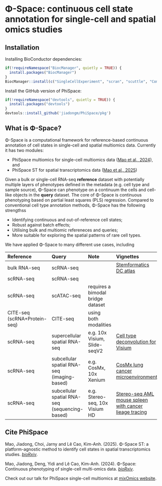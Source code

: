 # Φ-Space: continuous cell state annotation for single-cell and spatial omics studies


## Installation

Installing BioConductor dependencies:
``` r
if(!requireNamespace("BiocManager", quietly = TRUE)) {
  install.packages("BiocManager")
}
BiocManager::install(c("SingleCellExperiment", "scran", "scuttle", "ComplexHeatmap", "SpatialExperiment"))
```

Install the GitHub version of PhiSpace:
``` r
if(!requireNamespace("devtools", quietly = TRUE)) {
  install.packages("devtools")
}
devtools::install_github('jiadongm/PhiSpace/pkg')
```



## What is Φ-Space?

Φ-Space is a computational framework for reference-based continuous annotation 
of cell states in single-cell and spatial multiomics data. Currently it has two
modules:

- PhiSpace multiomics for single-cell multiomics data ([Mao et al., 2024](https://www.biorxiv.org/content/10.1101/2024.06.19.599787v1)), and
- PhiSpace ST for spatial transcriptomics data ([Mao et al., 2025](https://www.biorxiv.org/content/10.1101/2024.06.19.599787v1))

Given a bulk or single-cell RNA-seq **reference** dataset with potentially multiple 
layers of phenotypes defined in the metadata (e.g. cell type and sample source), 
Φ-Space can phenotype on a continuum the cells and cell-like objects in the **query** dataset. 
The core of Φ-Space is continuous phenotyping based on partial least squares (PLS) regression. 
Compared to conventional cell type annotation methods, Φ-Space has the following strengthss

- Identifying continuous and out-of-reference cell states;
- Robust against batch effects;
- Utilising bulk and multiomic refereneces and queries;
- More suitable for exploring the spatial patterns of rare cell types. 


We have applied Φ-Space to many different use cases, including

| Reference     |      Query    | Note   | Vignettes |
| :------ |    :------   | :------  | :------ |
| bulk RNA-seq  |   scRNA-seq   |   | [Stemformatics DC atlas](articles/getting_started.html) |
| scRNA-seq     |   scRNA-seq   |  | |
| scRNA-seq     |   scATAC-seq  | requires a bimodal bridge dataset | |
| CITE-seq (scRNA+Protein-seq)  |  CITE-seq   | using both modalities | |
| scRNA-seq    |   supercellular spatial RNA-seq | e.g. 10x Visium, Slide-seqV2 | [Cell type deconvolution for Visium](articles/Visium.html) |
| scRNA-seq    |   subcellular spatial RNA-seq (imaging-based) | e.g. CosMx, 10x Xenium | [CosMx lung cancer microenvironment](articles/CosMx.html) |
| scRNA-seq    |   subcellular spatial RNA-seq (sequencing-based) | e.g. Stereo-seq, 10x Visium HD | [Stereo-seq AML mouse spleen with cancer lieage tracing](articles/StereoSeq.html) |



## Cite PhiSpace

Mao, Jiadong, Choi, Jarny and Lê Cao, Kim-Anh. (2025). Φ-Space ST: a platform-agnostic method to identify cell states in spatial transcriptomics studies. [*bioRxiv*](https://www.biorxiv.org/content/10.1101/2025.02.05.636735v1).

Mao, Jiadong, Deng, Yidi and Lê Cao, Kim-Anh. (2024). Φ-Space: Continuous phenotyping of single-cell multi-omics data. [*bioRxiv*](https://www.biorxiv.org/content/10.1101/2024.06.19.599787v1.full).

Check out our talk for PhiSpace single-cell multiomics at [mixOmics website](http://mixomics.org/2024/06/phispace/).

